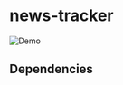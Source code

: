 # news-tracker

![Demo](https://github.com/EdwardKHKim/news-tracker/blob/master/news.gif)

## Dependencies 

